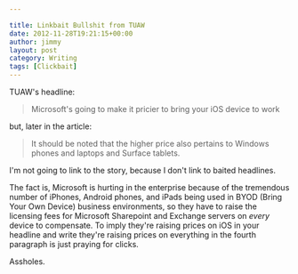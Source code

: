 ```yaml
---

title: Linkbait Bullshit from TUAW
date: 2012-11-28T19:21:15+00:00
author: jimmy
layout: post
category: Writing
tags: [Clickbait]
---
```


TUAW's headline:

> Microsoft's going to make it pricier to bring your iOS device to work
    
 but, later in the article:
  
  
>It should be noted that the higher price also pertains to Windows phones and laptops and Surface tablets.

I'm not going to link to the story, because I don't link to baited headlines.  
  
The fact is, Microsoft is hurting in the enterprise because of the tremendous number of iPhones, Android phones, and iPads being used in BYOD (Bring Your Own Device) business environments, so they have to raise the licensing fees for Microsoft Sharepoint and Exchange servers on *every* device to compensate.  To imply they're raising prices on iOS in your headline and write they're raising prices on everything in the fourth paragraph is just praying for clicks.
  
Assholes.

  
  
     
  
